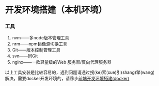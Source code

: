 # 开发环境搭建（本机环境）

### 工具
1. nvm——多node版本管理工具
2. nrm——npm镜像源切换工具
3. Git——版本控制管理工具
4. svn——同Git
5. nginx——一款轻量级的Web 服务器/反向代理服务器

以上工具安装是比较容易的，遇到问题请通过搜(ke)索(xue)引(shang)擎(wang)解决，需要docker开发环境的，请移步[前端开发环境搭建(docker)](/guides/env-building-docker.html)